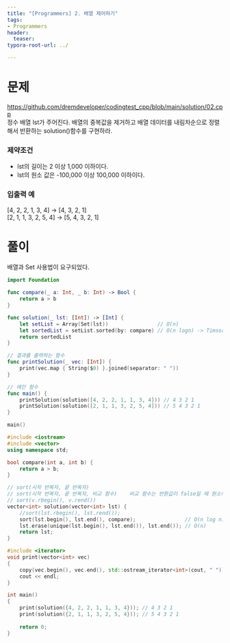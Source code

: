 ```yaml
---
title: "[Programmers] 2. 배열 제어하기"
tags: 
- Programmers
header: 
  teaser: 
typora-root-url: ../

---
```


<!-- <img src="/assets/img/2025-05-08-[UIKit]-tableView2/1.png" alt="1" width="50%"> -->

<!-- <img src="{{ '/assets/img/2025-05-08-[UIKit]-tableView2/1.png' | relative_url }}" alt="이미지" width="30%"> -->

# 문제
https://github.com/dremdeveloper/codingtest_cpp/blob/main/solution/02.cpp  
정수 배열 lst가 주어진다. 배열의 중복값을 제거하고 배열 데이터를 내림차순으로 정렬해서 반환하는 solution()함수를 구현하라.

### 제약조건
- lst의 길이는 2 이상 1,000 이하이다.
- lst의 원소 값은 -100,000 이상 100,000 이하이다.

### 입출력 예
[4, 2, 2, 1, 3, 4] -> [4, 3, 2, 1]  
[2, 1, 1, 3, 2, 5, 4] -> [5, 4, 3, 2, 1]

# 풀이
배열과 Set 사용법이 요구되었다.

```swift
import Foundation

func compare(_ a: Int, _ b: Int) -> Bool {
    return a > b
}

func solution(_ lst: [Int]) -> [Int] {
    let setList = Array(Set(lst))                // O(n) 
    let sortedList = setList.sorted(by: compare) // O(n logn) -> Timsort
    return sortedList
}

// 결과를 출력하는 함수
func printSolution(_ vec: [Int]) {
    print(vec.map { String($0) }.joined(separator: " "))
}

// 메인 함수
func main() {
    printSolution(solution([4, 2, 2, 1, 1, 3, 4])) // 4 3 2 1
    printSolution(solution([2, 1, 1, 3, 2, 5, 4])) // 5 4 3 2 1
}

main()
```

```c++
#include <iostream>
#include <vector>
using namespace std;

bool compare(int a, int b) {
    return a > b;
}

// sort(시작 반복자, 끝 반복자)
// sort(시작 반복자, 끝 반복자, 비교 함수)    비교 함수는 반환값이 false일 때 원소의 위치를 바꾼다
// sort(v.rbegin(), v.rend())
vector<int> solution(vector<int> lst) {
    //sort(lst.rbegin(), lst.rend());
    sort(lst.begin(), lst.end(), compare);                // O(n log n) -> IntroSort
    lst.erase(unique(lst.begin(), lst.end()), lst.end()); // O(n)
    return lst;
}

#include <iterator>
void print(vector<int> vec)
{
    copy(vec.begin(), vec.end(), std::ostream_iterator<int>(cout, " "));
    cout << endl;
}

int main()
{
    print(solution({4, 2, 2, 1, 1, 3, 4})); // 4 3 2 1
    print(solution({2, 1, 1, 3, 2, 5, 4})); // 5 4 3 2 1
    
    return 0;
}
```